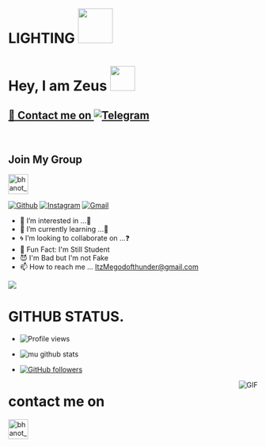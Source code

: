 # LIGHTING <img src="https://64.media.tumblr.com/1bef7a46c8e5acfe80c6e18872e8852e/8e74a27b5a55bf10-4e/s500x750/3dc10b9bda0f69360315287b633d9cbb58ea8f56.gifv" width="70px">

# Hey, I am Zeus  <img src="https://i.pinimg.com/originals/01/63/6c/01636c5434cd0462086620c60fdfec16.gif" width="50px">


<a href="https://t.me/Zeus_Of_tg">
<p align="center="https://telegra.ph/file/46e90d015477d5282c03e.jpg">
</p>


## 🔱 Contact me on [![Telegram](https://img.shields.io/badge/telegram-1b77FF.svg?style=for-the-badge&logo=telegram)](https://t.me/Zeus_Of_tg) 
<br>
<!-- Your badges
You can use the website to generate badges: https://shields.io/
-->

## Join My Group
<a href="https://t.me/NoobiezHub" target="blank"><img align="center" src="https://upload-icon.s3.us-east-2.amazonaws.com/uploads/icons/png/1766858341556105723-512.png" alt="bhanot_kushal" height="40" width="40" /></a> &nbsp;&nbsp;
<!-- Your support, if you have it 
I created these images, feel free to use them.
-->

[![Github](https://img.shields.io/badge/-Github-000?style=flat&logo=Github&logoColor=white)](https://github.com/Im-zeus)
[![Instagram](https://img.shields.io/badge/-Instagram-c13584?style=flat&labelColor=c13584&logo=instagram&logoColor=white)](https://www.instagram.com)
[![Gmail](https://img.shields.io/badge/-Gmail-c14438?style=flat&logo=Gmail&logoColor=white)](zeus:itzmegodofthunder@gamil.com)
&nbsp;


- 🔱 I’m interested in ...🍄
- 🦄 I’m currently learning ...🤔
- 🌀 I’m looking to collaborate on ...❓
- 👻 Fun Fact: I'm Still Student
- 😈 I'm Bad but I'm not Fake
- 📫 How to reach me ...  ItzMegodofthunder@gmail.com

[![](https://github.com/saadeghi/saadeghi/blob/master/dino.gif)](#)


# GITHUB STATUS.

- ![Profile views](https://gpvc.arturio.dev/Im-zeus)

- ![mu github stats](https://github-readme-stats.vercel.app/api?username=Im-zeus&show_icons=true&theme=cobalt&count_private=true)

- [![GitHub followers](https://img.shields.io/github/followers/Im-zeus.svg?style=social&label=Follow&maxAge=2592000)](https://github.com/Im-zeus?tab=followers)
<img align="right" alt="GIF" src="https://i.pinimg.com/originals/e4/26/70/e426702edf874b181aced1e2fa5c6cde.gif" />

<!---
Im-zeus/Zeus is a ✨ special ✨ repository because its `README.md` (this file) appears on your GitHub profile.
You can click the Preview link to take a look at your changes.
--->
 
# contact me on
<p align="left">
<a href="https://t.me/zeus_of_tg" target="blank"><img align="center" src="https://upload-icon.s3.us-east-2.amazonaws.com/uploads/icons/png/1766858341556105723-512.png" alt="bhanot_kushal" height="40" width="40" /></a> &nbsp;&nbsp;

